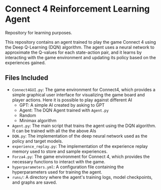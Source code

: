 # Connect 4 Reinforcement Learning Agent
Repository for learning purposes.

This repository contains an agent trained to play the game Connect 4 using the Deep Q-Learning (DQN) algorithm. 
The agent uses a neural network to approximate the Q-values for each state-action pair, and it learns by interacting with the game environment and updating its policy based on the experiences gained.

## Files Included

- `Connect4GUI.py`: The game environment for Connect4, which provides a simple graphical user interface for visualizing the game board and player actions. Here it is possible to play against different AI
  - GPT: A simple AI created by asking to GPT
  - Agent: The DQN Agent trained with `Agent.py`
  - Random
  - Minimax algorithm
- `Agent.py`: The main script that trains the agent using the DQN algorithm. It can be trained with all the the above AIs
- `DQN.py`: The implementation of the deep neural network used as the policy and target models.
- `experience_replay.py`: The implementation of the experience replay memory used to store and sample experiences.
- `Forza4.py`: The game environment for Connect 4, which provides the necessary functions to interact with the game.
- `hyperparameters.yml`: A configuration file containing the hyperparameters used for training the agent.
- `runs/`: A directory where the agent's training logs, model checkpoints, and graphs are saved.

